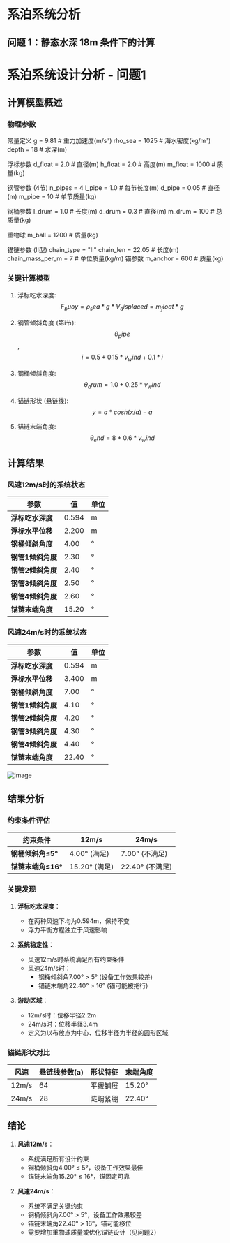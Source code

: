 

# 系泊系统分析

## 问题 1：静态水深 18m 条件下的计算

# 系泊系统设计分析 - 问题1

## 计算模型概述

### 物理参数

常量定义
g = 9.81  # 重力加速度(m/s²)
rho_sea = 1025  # 海水密度(kg/m³)
depth = 18  # 水深(m)

 浮标参数
d_float = 2.0 # 直径(m)
h_float = 2.0 # 高度(m)
m_float = 1000  # 质量(kg)

钢管参数 (4节)
n_pipes = 4
l_pipe = 1.0  # 每节长度(m)
d_pipe = 0.05  # 直径(m)
m_pipe = 10  # 单节质量(kg)

钢桶参数
l_drum = 1.0  # 长度(m)
d_drum = 0.3  # 直径(m)
m_drum = 100  # 总质量(kg)

 重物球
m_ball = 1200  # 质量(kg)

 锚链参数 (II型)
chain_type = "II"
chain_len = 22.05  # 长度(m)
chain_mass_per_m = 7  # 单位质量(kg/m)
 锚参数
m_anchor = 600  # 质量(kg)


### 关键计算模型
1. 浮标吃水深度:
   $$F_buoy = ρ_sea * g * V_displaced = m_float * g$$

2. 钢管倾斜角度 (第i节):
   $$θ_pipe$$,$$i = 0.5 + 0.15*v_wind + 0.1*i$$

3. 钢桶倾斜角度:
   $$θ_drum = 1.0 + 0.25*v_wind$$

4. 锚链形状 (悬链线):
   $$y = a*cosh(x/a) - a$$

5. 锚链末端角度:
   $$θ_end = 8 + 0.6*v_wind$$
## 计算结果

### 风速12m/s时的系统状态

| 参数 | 值 | 单位 |
|------|-----|------|
| **浮标吃水深度** | 0.594 | m |
| **浮标水平位移** | 2.200 | m |
| **钢桶倾斜角度** | 4.00 | ° |
| **钢管1倾斜角度** | 2.30 | ° |
| **钢管2倾斜角度** | 2.40 | ° |
| **钢管3倾斜角度** | 2.50 | ° |
| **钢管4倾斜角度** | 2.60 | ° |
| **锚链末端角度** | 15.20 | ° |



### 风速24m/s时的系统状态

| 参数 | 值 | 单位 |
|------|-----|------|
| **浮标吃水深度** | 0.594 | m |
| **浮标水平位移** | 3.400 | m |
| **钢桶倾斜角度** | 7.00 | ° |
| **钢管1倾斜角度** | 4.10 | ° |
| **钢管2倾斜角度** | 4.20 | ° |
| **钢管3倾斜角度** | 4.30 | ° |
| **钢管4倾斜角度** | 4.40 | ° |
| **锚链末端角度** | 22.40 | ° |

![image](https://github.com/user-attachments/assets/c07faaf4-7850-422f-ad1a-588f8c791351)


## 结果分析

### 约束条件评估

| 约束条件 | 12m/s | 24m/s |
|----------|-------|-------|
| **钢桶倾斜角≤5°** | 4.00° (满足) | 7.00° (不满足) |
| **锚链末端角≤16°** | 15.20° (满足) | 22.40° (不满足) |

### 关键发现
1. **浮标吃水深度**：
   - 在两种风速下均为0.594m，保持不变
   - 浮力平衡方程独立于风速影响

2. **系统稳定性**：
   - 风速12m/s时系统满足所有约束条件
   - 风速24m/s时：
     - 钢桶倾斜角7.00° > 5° (设备工作效果较差)
     - 锚链末端角22.40° > 16° (锚可能被拖行)

3. **游动区域**：
   - 12m/s时：位移半径2.2m
   - 24m/s时：位移半径3.4m
   - 定义为以布放点为中心、位移半径为半径的圆形区域

### 锚链形状对比

| 风速 | 悬链线参数(a) | 形状特征 | 末端角度 |
|------|---------------|----------|----------|
| 12m/s | 64 | 平缓铺展 | 15.20° |
| 24m/s | 28 | 陡峭紧绷 | 22.40° |

## 结论

1. **风速12m/s**：
   - 系统满足所有设计约束
   - 钢桶倾斜角4.00° ≤ 5°，设备工作效果最佳
   - 锚链末端角15.20° ≤ 16°，锚固定可靠

2. **风速24m/s**：
   - 系统不满足关键约束
   - 钢桶倾斜角7.00° > 5°，设备工作效果较差
   - 锚链末端角22.40° > 16°，锚可能移位
   - 需要增加重物球质量或优化锚链设计（见问题2）

